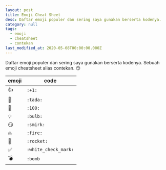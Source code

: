 ```yaml
---
layout: post
title: Emoji Cheat Sheet
desc: Daftar emoji populer dan sering saya gunakan berserta kodenya.
category: null
tags:
  - emoji
  - cheatsheet
  - contekan
last_modified_at: 2020-05-08T00:00:00.000Z
---
```

Daftar emoji populer dan sering saya gunakan berserta kodenya. Sebuah emoji cheatsheet alias contekan. :smirk:

| emoji      | code       |
|------------|------------|
| :+1:       | `:+1:`     |
| :tada:     | `:tada:`   |
| :100:      | `:100:`    |
| :bulb:     | `:bulb:`   |
| :smirk:    | `:smirk:`  |
| :fire:     | `:fire:`   | 
| :rocket:   | `:rocket:` |
| :white_check_mark: | `:white_check_mark:` |
| :bomb:     | `:bomb` |